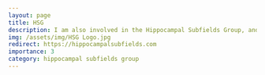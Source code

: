 ```yaml
---
layout: page
title: HSG
description: I am also involved in the Hippocampal Subfields Group, and organize the monthly webinar series.
img: /assets/img/HSG Logo.jpg
redirect: https://hippocampalsubfields.com
importance: 3
category: hippocampal subfields group
---
```

